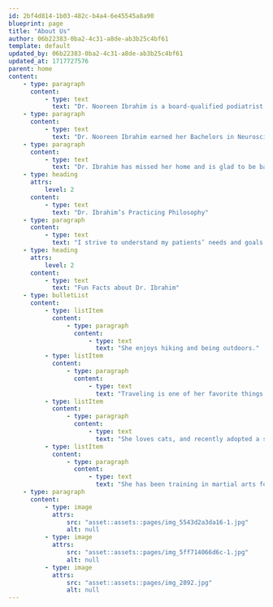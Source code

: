 ```yaml
---
id: 2bf4d814-1b03-482c-b4a4-6e45545a8a90
blueprint: page
title: "About Us"
author: 06b22383-0ba2-4c31-a8de-ab3b25c4bf61
template: default
updated_by: 06b22383-0ba2-4c31-a8de-ab3b25c4bf61
updated_at: 1717727576
parent: home
content:
    - type: paragraph
      content:
          - type: text
            text: "Dr. Nooreen Ibrahim is a board-qualified podiatrist who serves patients in the Highland Park area with great enthusiasm. She enjoys treating patients with all types of pathologies and different age ranges, using her conservative and surgical training.\_"
    - type: paragraph
      content:
          - type: text
            text: "Dr. Nooreen Ibrahim earned her Bachelors in Neuroscience from UIC. She completed her Doctorate in Podiatric Medicine and Surgery at Des Moines University in Iowa and her residency at Wheaton Franciscan/Ascension in Milwaukee, WI.\_"
    - type: paragraph
      content:
          - type: text
            text: "Dr. Ibrahim has missed her home and is glad to be back practicing in Illinois. In her free time, she enjoys spending time with her family, continuing her martial arts training, and reading. She is fluent in Hindi and Urdu."
    - type: heading
      attrs:
          level: 2
      content:
          - type: text
            text: "Dr. Ibrahim’s Practicing Philosophy"
    - type: paragraph
      content:
          - type: text
            text: "I strive to understand my patients’ needs and goals in order to support their continued life goals. I work to build positive relationships; taking the time to listen to my patients’ needs. Medicine is a team approach and I believe in keeping my patients educated about both their conservative and surgical treatment options. Together we can determine the best course of treatment to have the best outcome for the patient."
    - type: heading
      attrs:
          level: 2
      content:
          - type: text
            text: "Fun Facts about Dr. Ibrahim"
    - type: bulletList
      content:
          - type: listItem
            content:
                - type: paragraph
                  content:
                      - type: text
                        text: "She enjoys hiking and being outdoors."
          - type: listItem
            content:
                - type: paragraph
                  content:
                      - type: text
                        text: "Traveling is one of her favorite things to do, she has a vast list of places to visit."
          - type: listItem
            content:
                - type: paragraph
                  content:
                      - type: text
                        text: "She loves cats, and recently adopted a stray cat that needed a home."
          - type: listItem
            content:
                - type: paragraph
                  content:
                      - type: text
                        text: "She has been training in martial arts for more than ten years."
    - type: paragraph
      content:
          - type: image
            attrs:
                src: "asset::assets::pages/img_5543d2a3da16-1.jpg"
                alt: null
          - type: image
            attrs:
                src: "asset::assets::pages/img_5ff714066d6c-1.jpg"
                alt: null
          - type: image
            attrs:
                src: "asset::assets::pages/img_2892.jpg"
                alt: null
---
```

